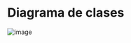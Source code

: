 # Diagrama de clases 
![image](https://github.com/user-attachments/assets/b7519b4d-4039-463b-9cff-695278a924de)
